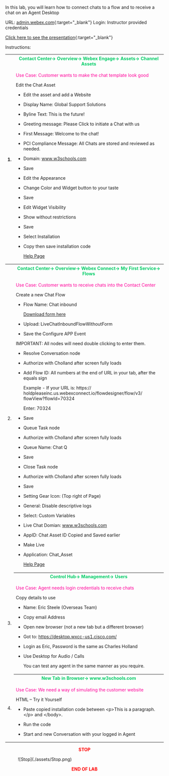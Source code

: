 In this lab, you will learn how to connect chats to a flow and to
receive a chat on an Agent Desktop

URL: [admin.webex.com](http://admin.webex.com/){:target="_blank"} Login: Instructor
provided credentials

[Click here to see the presentation](./Lab8.html){:target="_blank"}

Instructions:

<table>
<colgroup>
<col style="width: 4%" />
<col style="width: 95%" />
</colgroup>
<thead>
<tr>
<th rowspan="2">1.</th>
<th><span style="color:#00CC66;">Contact Center-&gt; Overview-&gt; Webex Engage-&gt; Assets-&gt;
Channel Assets</th></span>
</tr>
<tr>
<td><span style="color:#FF0099;"><p>Use Case: Customer wants to make the chat template look good</p></span>
<p>Edit the Chat Asset</p>
<ul>
<li><p>Edit the asset and add a Website</p></li>
<li><p>Display Name: Global Support Solutions</p></li>
<li><p>Byline Text: This is the future!</p></li>
<li><p>Greeting message: Please Click to initiate a Chat with
us</p></li>
<li><p>First Message: Welcome to the chat!</p></li>
<li><p>PCI Compliance Message: All Chats are stored and reviewed as
needed.</p></li>
<li><p>Domain: <a
href="http://www.w3schools.com">www.w3schools.com</a></p></li>
<li><p>Save</p></li>
<ul>
</ul>
<li><p>Edit the Appearance</p></li>
<li><p>Change Color and Widget button to your taste</p></li>
<li><p>Save</p></li>
<ul>
</ul>
<li><p>Edit Widget Visibility</p></li>
<li><p>Show without restrictions</p></li>
<li><p>Save</p></li>
<ul>
</ul>
<li><p>Select Installation</p></li>
<li><p>Copy then save installation code</p></li>
<a href="https://help.webex.com/en-us/article/otcepj/Webex-Engage-Admin-and-Setup-Guide" target="_blank">Help Page</a>
</ul></th>
</tr>
</thead>
<tbody>
<tr>
<td rowspan="2">2.</td>
<th><span style="color:#00CC66;">Contact Center-&gt; Overview-&gt; Webex Connect-&gt; My First
Service-&gt; Flows</th></span>
</tr>
<tr>
<td><span style="color:#FF0099;"><p>Use Case: Customer wants to receive chats into the Contact Center</p></span>
<p>Create a new Chat Flow</p>
<ul>
<li><p>Flow Name: Chat inbound</p></li>
<a href="https://webexcc-sa.github.io/LAB-1307/assets/Lab8Livechat.zip" target="_blank">Download form here</a>
<li><p>Upload: LiveChatInboundFlowWithoutForm</p></li>
<li><p>Save the Configure APP Event</p></li>
<ul>
</ul>
</ul>
<p> IMPORTANT: All nodes will need double clicking to enter them.<p>
<ul>
<li><p>Resolve Conversation node</p></li>
<li><p>Authorize with Cholland after screen fully loads</p></li>
<li><p>Add Flow ID: All numbers at the end of URL in your tab, after the
equals sign</p></li>
<p> Example - If your URL is: https://
holdpleaseinc.us.webexconnect.io/flowdesigner/flow/v3/
flowView?flowId=70324</p>
<p> Enter: 70324</p>
<li><p>Save</p></li>
<ul>
</ul>
<li><p>Queue Task node</p></li>
<li><p>Authorize with Cholland after screen fully loads</p></li>
<li><p>Queue Name: Chat Q</p></li>
<li><p>Save</p></li>
<ul>
</ul>
<li><p>Close Task node</p></li>
<li><p>Authorize with Cholland after screen fully loads</p></li>
<li><p>Save</p></li>
<ul>
</ul>
<li><p>Setting Gear Icon: (Top right of Page)</p></li>
<li><p>General: Disable descriptive logs</p></li>
<li><p>Select: Custom Variables</p></li>
<li><p>Live Chat Domian: <a
href="http://www.w3schools.com">www.w3schools.com</a></p></li>
<li><p>AppID: Chat Asset ID Copied and Saved earlier</p></li>
<ul>
</ul>
<li><p>Make Live</p></li>
<li><p>Application: Chat_Asset</p></li>
<a href="https://help.webexconnect.io/docs/flows">Help Page</a>
</ul></td>
</tr>
<tr>
<td rowspan="2">3.</td>
<th><span style="color:#00CC66;">Control Hub-&gt; Management-&gt; Users</th></span>
</tr>
<tr>
<td><span style="color:#FF0099;"><p>Use Case: Agent needs login credentials to receive chats</p></span>
<p>Copy details to use</p>
<ul>
<li><p>Name: Eric Steele (Overseas Team)</p></li>
<li><p>Copy email Address</p></li>
<li><p>Open new browser (not a new tab but a different browser)</p></li>
<li><p>Got to: <a
href="https://desktop.wxcc-us1.cisco.com/">https://desktop.wxcc-us1.cisco.com/</a></p></li>
<li><p>Login as Eric, Password is the same as Charles Holland</p></li>
<li><p>Use Desktop for Audio / Calls</p>
<p>You can test any agent in the same manner as you require.</p></li>
</ul></td>
</tr>
<tr>
<td rowspan="2">4.</td>
<th><span style="color:#00CC66;">New Tab in Browser-&gt; www.w3schools.com</th></span>
</tr>
<tr>
<td><span style="color:#FF0099;"><p>Use Case: We need a way of simulating the customer website</p></span>
<p>HTML – Try it Yourself</p>
<ul>
<li><p>Paste copied installation code between &lt;p&gt;This is a
paragraph.&lt;/p&gt; and &lt;/body&gt;.</p></li>
<li><p>Run the code</p></li>
<li><p>Start and new Conversation with your logged in Agent</p></li>
</ul></td>
</tr>
</tbody>
</table>
<center><span style="color: Red;"><strong>STOP</strong></span></center>
<figure markdown>
  ![Stop](./assets/Stop.png)
</figure>

<center><span style="color: Red;"><strong>END OF LAB</strong></span></center>

